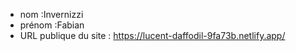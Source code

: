 - nom :Invernizzi
- prénom :Fabian
- URL publique du site : https://lucent-daffodil-9fa73b.netlify.app/
